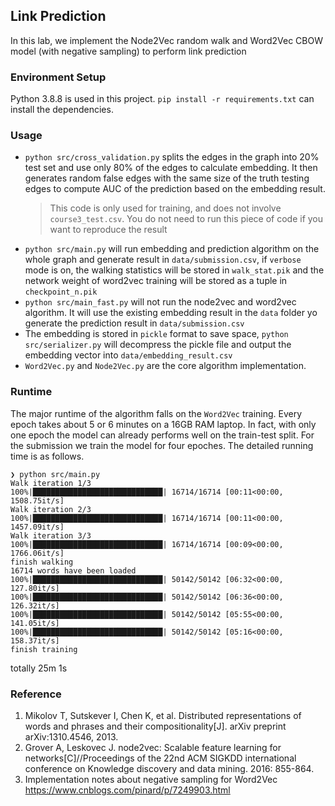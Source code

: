 
## Link Prediction

In this lab, we implement the Node2Vec random walk and Word2Vec CBOW model (with negative sampling) to perform link prediction

### Environment Setup

Python 3.8.8 is used in this project. `pip install -r requirements.txt` can install the dependencies.

### Usage
- `python src/cross_validation.py` splits the edges in the graph into 20% test set and use only 80% of the edges to calculate embedding. It then generates random false edges with the same size of the truth testing edges to compute AUC of the prediction based on the embedding result.
  > This code is only used for training, and does not involve `course3_test.csv`. You do not need to run this piece of code if you want to reproduce the result
- `python src/main.py` will run embedding and prediction algorithm on the whole graph and generate result in `data/submission.csv`, if `verbose` mode is on, the walking statistics will be stored in `walk_stat.pik` and the network weight of word2vec training will be stored as a tuple in `checkpoint_n.pik`
- `python src/main_fast.py` will not run the node2vec and word2vec algorithm. It will use the existing embedding result in the `data` folder yo generate the prediction result in `data/submission.csv`
- The embedding is stored in `pickle` format to save space, `python src/serializer.py` will decompress the pickle file and output the embedding vector into `data/embedding_result.csv`
- `Word2Vec.py` and `Node2Vec.py` are the core algorithm implementation. 

### Runtime

The major runtime of the algorithm falls on the `Word2Vec` training. Every epoch takes about 5 or 6 minutes on a 16GB RAM laptop. In fact, with only one epoch the model can already performs well on the train-test split. For the submission we train the model for four epoches. The detailed running time is as follows.

```
❯ python src/main.py     
Walk iteration 1/3
100%|█████████████████████████████| 16714/16714 [00:11<00:00, 1508.75it/s]
Walk iteration 2/3
100%|█████████████████████████████| 16714/16714 [00:11<00:00, 1457.09it/s]
Walk iteration 3/3
100%|█████████████████████████████| 16714/16714 [00:09<00:00, 1766.06it/s]
finish walking
16714 words have been loaded
100%|█████████████████████████████| 50142/50142 [06:32<00:00, 127.80it/s]
100%|█████████████████████████████| 50142/50142 [06:36<00:00, 126.32it/s]
100%|█████████████████████████████| 50142/50142 [05:55<00:00, 141.05it/s]
100%|█████████████████████████████| 50142/50142 [05:16<00:00, 158.37it/s]
finish training
```

totally 25m 1s


### Reference

1. Mikolov T, Sutskever I, Chen K, et al. Distributed representations of words and phrases and their compositionality\[J\]. arXiv preprint arXiv:1310.4546, 2013.
2. Grover A, Leskovec J. node2vec: Scalable feature learning for networks\[C\]//Proceedings of the 22nd ACM SIGKDD international conference on Knowledge discovery and data mining. 2016: 855-864.
3. Implementation notes about negative sampling for Word2Vec https://www.cnblogs.com/pinard/p/7249903.html
